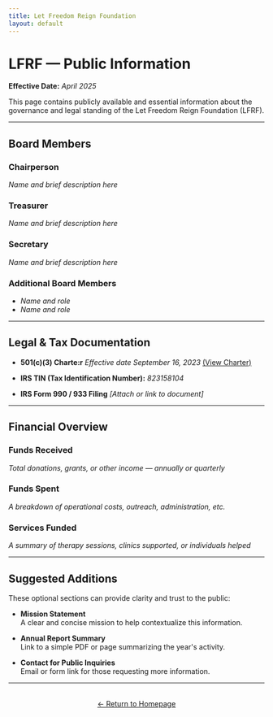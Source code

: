 ```yaml
---
title: Let Freedom Reign Foundation
layout: default
---
```

<!-- TOP -->
<div id="top"></div>

# LFRF — Public Information

**Effective Date:** *April 2025*

This page contains publicly available and essential information about the governance and legal standing of the Let Freedom Reign Foundation (LFRF).

---

## Board Members

### Chairperson
*Name and brief description here*

### Treasurer
*Name and brief description here*

### Secretary
*Name and brief description here*

### Additional Board Members
- *Name and role*
- *Name and role*

---

## Legal & Tax Documentation

- **501(c)(3) Charte:r** *Effective date September 16, 2023* [(View Charter)](assets/documents/lfrf-5013c-paperwork.pdf)

- **IRS TIN (Tax Identification Number):** *823158104*

- **IRS Form 990 / 933 Filing** *[Attach or link to document]*

---

## Financial Overview

### Funds Received
*Total donations, grants, or other income — annually or quarterly*

### Funds Spent
*A breakdown of operational costs, outreach, administration, etc.*

### Services Funded
*A summary of therapy sessions, clinics supported, or individuals helped*

---

## Suggested Additions

These optional sections can provide clarity and trust to the public:

- **Mission Statement**  
  A clear and concise mission to help contextualize this information.

- **Annual Report Summary**  
  Link to a simple PDF or page summarizing the year's activity.

- **Contact for Public Inquiries**  
  Email or form link for those requesting more information.

---

<p style="text-align: center; margin-top: 2rem;">
  <a href="/lfrf-mock/">← Return to Homepage</a>
</p>
